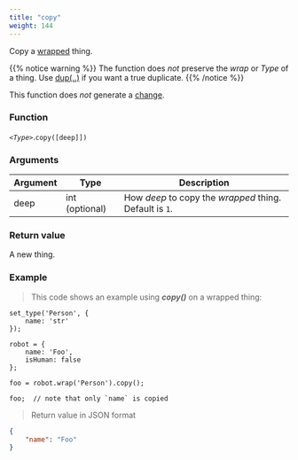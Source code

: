 ```yaml
---
title: "copy"
weight: 144
---
```


Copy a [wrapped](../) thing.

{{% notice warning %}}
The function does *not* preserve the *wrap* or *Type* of a thing. Use [dup(..)](../dup) if you want a true duplicate.
{{% /notice %}}

This function does *not* generate a [change](../../../overview/changes).

### Function

*`<Type>`*.`copy([deep]])`

### Arguments

Argument | Type | Description
-------- | ---- | -----------
deep | int (optional) | How *deep* to copy the *wrapped* thing. Default is `1`.

### Return value

A new thing.

### Example

> This code shows an example using ***copy()*** on a wrapped thing:

```thingsdb,json_response
set_type('Person', {
    name: 'str'
});

robot = {
    name: 'Foo',
    isHuman: false
};

foo = robot.wrap('Person').copy();

foo;  // note that only `name` is copied
```

> Return value in JSON format

```json
{
    "name": "Foo"
}
```


